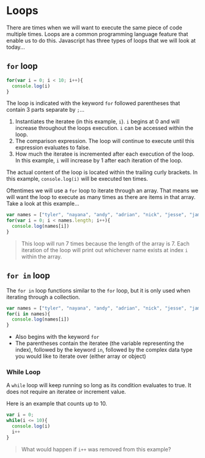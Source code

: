 # Loops

There are times when we will want to execute the same piece of code multiple times. Loops are a common programming language feature that enable us to do this. Javascript has three types of loops that we will look at today...

## `for` loop

```js
for(var i = 0; i < 10; i++){
  console.log(i)
}
```

The loop is indicated with the keyword `for` followed parentheses that contain 3 parts separate by `;`...
  1. Instantiates the iteratee (in this example, `i`). `i` begins at 0 and will increase throughout the loops execution. `i` can be accessed within the loop.
  2. The comparison expression. The loop will continue to execute until this expression evaluates to false.
  3. How much the iteratee is incremented after each execution of the loop. In this example, `i` will increase by 1 after each iteration of the loop.

The actual content of the loop is located within the trailing curly brackets. In this example, `console.log(i)` will be executed ten times.

Oftentimes we will use a `for` loop to iterate through an array. That means we will want the loop to execute as many times as there are items in that array. Take a look at this example...

```js
var names = ["tyler", "nayana", "andy", "adrian", "nick", "jesse", "james"]
for(var i = 0; i < names.length; i++){
  console.log(names[i])
}
```

> This loop will run 7 times because the length of the array is 7. Each iteration of the loop will print out whichever name exists at index `i` within the array.

## `for in` loop

The `for in` loop functions similar to the `for` loop, but it is only used when iterating through a collection.

```js
var names = ["tyler", "nayana", "andy", "adrian", "nick", "jesse", "james"]
for(i in names){
  console.log(names[i])
}
```

* Also begins with the keyword `for`
* The parentheses contain the iteratee (the variable representing the index), followed by the keyword `in`, followed by the complex data type you would like to iterate over (either array or object)


### While Loop

A `while` loop will keep running so long as its condition evaluates to true. It does not require an iteratee or increment value.

Here is an example that counts up to 10.

```js
var i = 0;
while(i <= 10){
  console.log(i)
  i++
}
```

> What would happen if `i++` was removed from this example?
